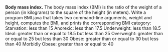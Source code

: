 **Body mass index.** The body mass index (BMI) is the ratio of the weight of a person (in kilograms) to the square of the height (in meters). Write a program BMI.java that takes two command-line arguments, weight and height, computes the BMI, and prints the corresponding BMI category:
Starvation: less than 15
Anorexic: less than 17.5
Underweight: less than 18.5
Ideal: greater than or equal to 18.5 but less than 25
Overweight: greater than or equal to 25 but less than 30
Obese: greater than or equal to 30 but less than 40
Morbidly Obese: greater than or equal to 40